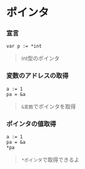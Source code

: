 # ポインタ
### 宣言
```
var p := *int
```
> int型のポインタ
### 変数のアドレスの取得
```
a := 1
pa = &a
```
> `&変数`でポインタを取得  
### ポインタの値取得
```
a := 1
pa = &a
*pa
```
> `*ポインタ`で取得できるよ  

